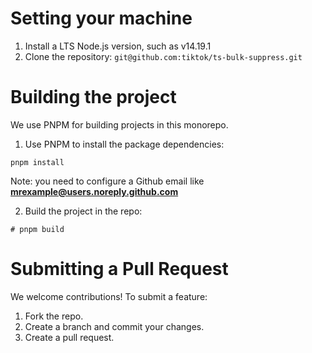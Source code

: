 # Setting your machine

1. Install a LTS Node.js version, such as v14.19.1
3. Clone the repository: `git@github.com:tiktok/ts-bulk-suppress.git`

# Building the project

We use PNPM for building projects in this monorepo.

1. Use PNPM to install the package dependencies:

```
pnpm install
```

Note: you need to configure a Github email like **mrexample@users.noreply.github.com**

2. Build the project in the repo:

```
# pnpm build
```

# Submitting a Pull Request

We welcome contributions! To submit a feature:

1. Fork the repo.
2. Create a branch and commit your changes.
5. Create a pull request.